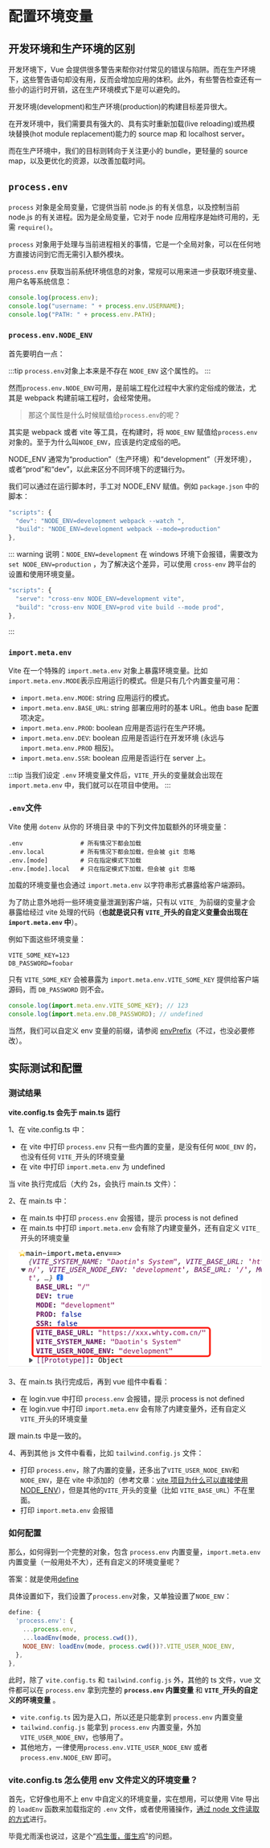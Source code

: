# 配置环境变量

## 开发环境和生产环境的区别

开发环境下，Vue 会提供很多警告来帮你对付常见的错误与陷阱。而在生产环境下，这些警告语句却没有用，反而会增加应用的体积。此外，有些警告检查还有一些小的运行时开销，这在生产环境模式下是可以避免的。

开发环境(development)和生产环境(production)的构建目标差异很大。

在开发环境中，我们需要具有强大的、具有实时重新加载(live reloading)或热模块替换(hot module replacement)能力的 source map 和 localhost server。

而在生产环境中，我们的目标则转向于关注更小的 bundle，更轻量的 source map，以及更优化的资源，以改善加载时间。

## `process.env`

`process` 对象是全局变量，它提供当前 node.js 的有关信息，以及控制当前 node.js 的有关进程。因为是全局变量，它对于 node 应用程序是始终可用的，无需 `require()`。

`process` 对象用于处理与当前进程相关的事情，它是一个全局对象，可以在任何地方直接访问到它而无需引入额外模块。

`process.env` 获取当前系统环境信息的对象，常规可以用来进一步获取环境变量、用户名等系统信息：

```js
console.log(process.env);
console.log("username: " + process.env.USERNAME);
console.log("PATH: " + process.env.PATH);
```

### `process.env.NODE_ENV`

首先要明白一点：

:::tip
`process.env`对象上本来是不存在 `NODE_ENV` 这个属性的。
:::

然而`process.env.NODE_ENV`可用，是前端工程化过程中大家约定俗成的做法，尤其是 webpack 构建前端工程时，会经常使用。

> 那这个属性是什么时候赋值给`process.env`的呢？

其实是 webpack 或者 vite 等工具，在构建时，将 `NODE_ENV` 赋值给`process.env`对象的。至于为什么叫`NODE_ENV`，应该是约定成俗的吧。

NODE_ENV 通常为“production”（生产环境）和“development”（开发环境），或者“prod”和“dev”，以此来区分不同环境下的逻辑行为。

我们可以通过在运行脚本时，手工对 NODE_ENV 赋值。例如 `package.json` 中的脚本：

```js
"scripts": {
  "dev": "NODE_ENV=development webpack --watch ",
  "build": "NODE_ENV=development webpack --mode=production"
},
```

::: warning
说明：`NODE_ENV=development` 在 windows 环境下会报错，需要改为 `set NODE_ENV=production` ，为了解决这个差异，可以使用 `cross-env` 跨平台的设置和使用环境变量。

```js
"scripts": {
  "serve": "cross-env NODE_ENV=development vite",
  "build": "cross-env NODE_ENV=prod vite build --mode prod",
},
```

:::

### `import.meta.env`

Vite 在一个特殊的 `import.meta.env` 对象上暴露环境变量。比如`import.meta.env.MODE`表示应用运行的模式。但是只有几个内置变量可用：

- `import.meta.env.MODE`: string 应用运行的模式。
- `import.meta.env.BASE_URL`: string 部署应用时的基本 URL。他由 base 配置项决定。
- `import.meta.env.PROD`: boolean 应用是否运行在生产环境。
- `import.meta.env.DEV`: boolean 应用是否运行在开发环境 (永远与 `import.meta.env.PROD` 相反)。
- `import.meta.env.SSR`: boolean 应用是否运行在 server 上。

:::tip
当我们设定 `.env` 环境变量文件后，`VITE_`开头的变量就会出现在 `import.meta.env` 中，我们就可以在项目中使用。
:::

### `.env`文件

Vite 使用 `dotenv` 从你的 环境目录 中的下列文件加载额外的环境变量：

```
.env                # 所有情况下都会加载
.env.local          # 所有情况下都会加载，但会被 git 忽略
.env.[mode]         # 只在指定模式下加载
.env.[mode].local   # 只在指定模式下加载，但会被 git 忽略

```

加载的环境变量也会通过 `import.meta.env` 以字符串形式暴露给客户端源码。

为了防止意外地将一些环境变量泄漏到客户端，只有以 `VITE_` 为前缀的变量才会暴露给经过 vite 处理的代码（**也就是说只有 `VITE_`开头的自定义变量会出现在 `import.meta.env` 中**）。

例如下面这些环境变量：

```
VITE_SOME_KEY=123
DB_PASSWORD=foobar
```

只有 `VITE_SOME_KEY` 会被暴露为 `import.meta.env.VITE_SOME_KEY` 提供给客户端源码，而 `DB_PASSWORD` 则不会。

```js
console.log(import.meta.env.VITE_SOME_KEY); // 123
console.log(import.meta.env.DB_PASSWORD); // undefined
```

当然，我们可以自定义 env 变量的前缀，请参阅 [envPrefix](https://cn.vitejs.dev/config/shared-options.html#envprefix)（不过，也没必要修改）。

## 实际测试和配置

### 测试结果

**vite.config.ts 会先于 main.ts 运行**

1、在 vite.config.ts 中：

- 在 vite 中打印 `process.env` 只有一些内置的变量，是没有任何 `NODE_ENV` 的，也没有任何 `VITE_`开头的环境变量
- 在 vite 中打印 `import.meta.env` 为 undefined

当 vite 执行完成后（大约 2s，会执行 main.ts 文件）：

2、在 main.ts 中：

- 在 main.ts 中打印 `process.env` 会报错，提示 process is not defined
- 在 main.ts 中打印 `import.meta.env` 会有除了内建变量外，还有自定义 `VITE_`开头的环境变量

![](./images/env-1.png)

3、在 main.ts 执行完成后，再到 vue 组件中看看：

- 在 login.vue 中打印 `process.env` 会报错，提示 process is not defined
- 在 login.vue 中打印 `import.meta.env` 会有除了内建变量外，还有自定义 `VITE_`开头的环境变量

跟 main.ts 中是一致的。

4、再到其他 js 文件中看看，比如 `tailwind.config.js` 文件：

- 打印 `process.env`，除了内置的变量，还多出了`VITE_USER_NODE_ENV`和`NODE_ENV`，是在 vite 中添加的（参考文章：[vite 项目为什么可以直接使用 NODE_ENV](https://daotin.github.io/posts/2022/11/16/vite%E9%A1%B9%E7%9B%AE%E4%B8%BA%E4%BB%80%E4%B9%88%E5%8F%AF%E4%BB%A5%E7%9B%B4%E6%8E%A5%E4%BD%BF%E7%94%A8NODE_ENV.html)），但是其他的`VITE_`开头的变量（比如 `VITE_BASE_URL`）不在里面。
- 打印 `import.meta.env` 会报错

### 如何配置

那么，如何得到一个完整的对象，包含 `process.env` 内置变量，`import.meta.env` 内置变量（一般用处不大），还有自定义的环境变量呢？

答案：就是使用[define](https://cn.vitejs.dev/config/shared-options.html#define)

具体设置如下，我们设置了`process.env`对象，又单独设置了`NODE_ENV`：

```js
define: {
  'process.env': {
    ...process.env,
    ...loadEnv(mode, process.cwd()),
    NODE_ENV: loadEnv(mode, process.cwd())?.VITE_USER_NODE_ENV,
  },
},
```

此时，除了 `vite.config.ts` 和 `tailwind.config.js` 外，其他的 ts 文件，vue 文件都可以在 `process.env` 拿到完整的 **`process.env` 内置变量** 和 **`VITE_`开头的自定义的环境变量** 。

- `vite.config.ts` 因为是入口，所以还是只能拿到 `process.env` 内置变量
- `tailwind.config.js` 能拿到 `process.env` 内置变量，外加 `VITE_USER_NODE_ENV`，也够用了。
- 其他地方，一律使用`process.env.VITE_USER_NODE_ENV` 或者 `process.env.NODE_ENV` 即可。

### vite.config.ts 怎么使用 env 文件定义的环境变量？

首先，它好像也用不上 env 中自定义的环境变量，实在想用，可以使用 Vite 导出的 `loadEnv` 函数来加载指定的 `.env` 文件，或者使用骚操作，[通过 node 文件读取的方式](https://github.com/vitejs/vite/issues/1930#issuecomment-778595832)进行。

毕竟尤雨溪也说过，这是个“[鸡生蛋，蛋生鸡](https://github.com/vitejs/vite/issues/1930)”的问题。
